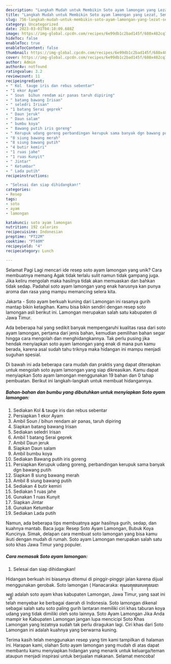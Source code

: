 ```yaml
---
description: "Langkah Mudah untuk Membikin Soto ayam lamongan yang Lezat, Sempurna"
title: "Langkah Mudah untuk Membikin Soto ayam lamongan yang Lezat, Sempurna"
slug: 756-langkah-mudah-untuk-membikin-soto-ayam-lamongan-yang-lezat-sempurna
category: Uncategorized
date: 2023-03-01T04:10:09.688Z
image: https://img-global.cpcdn.com/recipes/6e99db1c2bad145f/680x482cq70/soto-ayam-lamongan-foto-resep-utama.jpg
hideToc: false
enableToc: true
enableTocContent: false
thumbnail: https://img-global.cpcdn.com/recipes/6e99db1c2bad145f/680x482cq70/soto-ayam-lamongan-foto-resep-utama.jpg
cover: https://img-global.cpcdn.com/recipes/6e99db1c2bad145f/680x482cq70/soto-ayam-lamongan-foto-resep-utama.jpg
author: Admin
authorAv: notfound
ratingvalue: 3.2
reviewcount: 11
recipeingredient:
- " Kol  tauge iris dan rebus sebentar"
- "1 ekor Ayam"
- " Soun  bihun rendam air panas taruh dipiring"
- " batang bawang Irisan"
- " seledri Irisan"
- "1 batang Serai geprek"
- " Daun jeruk"
- " Daun salam"
- " bumbu koya"
- " Bawang putih iris goreng"
- " Kerupuk udang goreng perbandingan kerupuk sama banyak dgn bawang putih"
- "8 siung bawang merah"
- "8 siung bawang putih"
- "4 butir kemiri"
- "1 ruas jahe"
- "1 ruas Kunyit"
- " Jintar"
- " Ketumbar"
- " Lada putih"
recipeinstructions:

- "Selesai dan siap dihidangkan!"
categories:
- Resep
tags:
- soto
- ayam
- lamongan

katakunci: soto ayam lamongan 
nutrition: 192 calories
recipecuisine: Indonesian
preptime: "PT22M"
cooktime: "PT40M"
recipeyield: "4"
recipecategory: Lunch

---
```



Selamat Pagi Lagi mencari ide resep soto ayam lamongan yang unik? Cara membuatnya memang Agak tidak terlalu sulit namun tidak gampang juga. Jika keliru mengolah maka hasilnya tidak akan memuaskan dan bahkan tidak sedap. Padahal soto ayam lamongan yang enak harusnya kan punya aroma dan rasa yang mampu memancing selera kita.


Jakarta - Soto ayam berkuah kuning dari Lamongan ini rasanya gurih mantap bikin ketagihan. Kamu bisa bikin sendiri dengan resep soto lamongan asli berikut ini. Lamongan merupakan salah satu kabupaten di Jawa Timur.

Ada beberapa hal yang sedikit banyak mempengaruhi kualitas rasa dari soto ayam lamongan, pertama dari jenis bahan, kemudian pemilihan bahan segar hingga cara mengolah dan menghidangkannya. Tak perlu pusing jika hendak menyiapkan soto ayam lamongan yang enak di mana pun kamu berada, karena asal sudah tahu triknya maka hidangan ini mampu menjadi suguhan spesial.


Di bawah ini ada beberapa cara mudah dan praktis yang dapat diterapkan untuk mengolah soto ayam lamongan yang siap dikreasikan. Kamu dapat menyiapkan Soto ayam lamongan menggunakan 19 bahan dan 0 tahap pembuatan. Berikut ini langkah-langkah untuk membuat hidangannya.

<!--inarticleads1-->

##### Bahan-bahan dan bumbu yang dibutuhkan untuk menyiapkan Soto ayam lamongan:

1. Sediakan  Kol &amp; tauge iris dan rebus sebentar
1. Persiapkan 1 ekor Ayam
1. Ambil  Soun / bihun rendam air panas, taruh dipiring
1. Siapkan  batang bawang Irisan
1. Sediakan  seledri Irisan
1. Ambil 1 batang Serai geprek
1. Ambil  Daun jeruk
1. Siapkan  Daun salam
1. Ambil  bumbu koya
1. Sediakan  Bawang putih iris goreng
1. Persiapkan  Kerupuk udang goreng, perbandingan kerupuk sama banyak dgn bawang putih
1. Siapkan 8 siung bawang merah
1. Ambil 8 siung bawang putih
1. Sediakan 4 butir kemiri
1. Sediakan 1 ruas jahe
1. Gunakan 1 ruas Kunyit
1. Siapkan  Jintar
1. Gunakan  Ketumbar
1. Sediakan  Lada putih


Namun, ada beberapa tips membuatnya agar hasilnya gurih, sedap, dan kuahnya mantab. Baca juga: Resep Soto Ayam Lamongan, Bubuk Koya Kuncinya. Simak, delapan cara membuat soto lamongan yang bisa kamu ikuti dengan mudah di rumah. Soto ayam Lamongan merupakan salah satu soto khas Jawa Timur yang populer. 

<!--inarticleads2-->

##### Cara memasak Soto ayam lamongan:


1. Selesai dan siap dihidangkan!

Hidangan berkuah ini biasanya ditemui di pinggir-pinggir jalan karena dijual menggunakan gerobak. Soto lamongan ( Hanacaraka: ꦱꦺꦴꦠꦺꦴꦭꦩꦺꦴꦔꦤ꧀) adalah soto ayam khas kabupaten Lamongan, Jawa Timur, yang saat ini telah menyebar ke berbagai daerah di Indonesia. Soto lamongan dikenal sebagai salah satu soto paling gurih lantaran memiliki ciri khas taburan koya udang yang tidak dimiliki oleh soto lainnya. Soto Ayam Lamongan Jika Anda mampir ke Kabupaten Lamongan jangan lupa mencicipi Soto Khas Lamongan yang lezatnya sudah tak perlu diragukan lagi. Ciri khas dari Soto Lamongan ini adalah kuahnya yang berwarna kuning. 

Terima kasih telah menggunakan resep yang tim kami tampilkan di halaman ini. Harapan kami, olahan Soto ayam lamongan yang mudah di atas dapat membantu kamu menyiapkan hidangan yang menarik untuk keluarga/teman ataupun menjadi inspirasi untuk berjualan makanan. Selamat mencoba!
